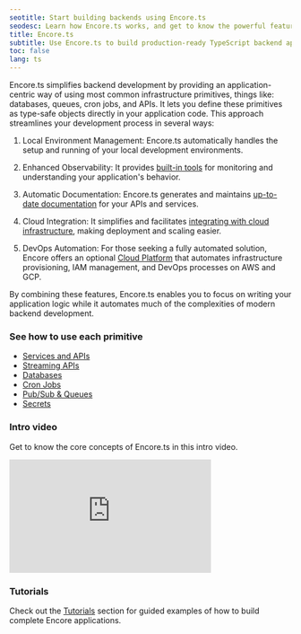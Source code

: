 ```yaml
---
seotitle: Start building backends using Encore.ts
seodesc: Learn how Encore.ts works, and get to know the powerful features that help you build cloud backend applications easier than ever before.
title: Encore.ts
subtitle: Use Encore.ts to build production-ready TypeScript backend applications and distributed systems
toc: false
lang: ts
---
```


Encore.ts simplifies backend development by providing an application-centric way of using most common infrastructure primitives, things like: databases, queues, cron jobs, and APIs.
It lets you define these primitives as type-safe objects directly in your application code. This approach streamlines your development process in several ways:

1. Local Environment Management: Encore.ts automatically handles the setup and running of your local development environments.

2. Enhanced Observability: It provides [built-in tools](/docs/observability/dev-dash) for monitoring and understanding your application's behavior.

3. Automatic Documentation: Encore.ts generates and maintains [up-to-date documentation](/docs/develop/api-docs) for your APIs and services.

4. Cloud Integration: It simplifies and facilitates [integrating with cloud infrastructure](/docs/how-to/self-host), making deployment and scaling easier.

5. DevOps Automation: For those seeking a fully automated solution, Encore offers an optional [Cloud Platform](/use-cases/devops-automation) that automates infrastructure provisioning, IAM management, and DevOps processes on AWS and GCP.

By combining these features, Encore.ts enables you to focus on writing your application logic while it automates much of the complexities of modern backend development.

### See how to use each primitive

- [Services and APIs](/docs/ts/primitives/services-and-apis)
- [Streaming APIs](/docs/ts/primitives/streaming-apis)
- [Databases](/docs/ts/primitives/databases)
- [Cron Jobs](/docs/ts/primitives/cron-jobs)
- [Pub/Sub & Queues](/docs/ts/primitives/pubsub)
- [Secrets](/docs/ts/primitives/secrets)


### Intro video

Get to know the core concepts of Encore.ts in this intro video.

<iframe width="360" height="202" src="https://www.youtube.com/embed/vvqTGfoXVsw?si=TliVv2VAT0YtNuYk" title="Encore Intro Video" frameborder="0" allow="accelerometer; autoplay; clipboard-write; encrypted-media; gyroscope; picture-in-picture; web-share" allowfullscreen></iframe>

### Tutorials

Check out the [Tutorials](/docs/tutorials) section for guided examples of how to build complete Encore applications.
